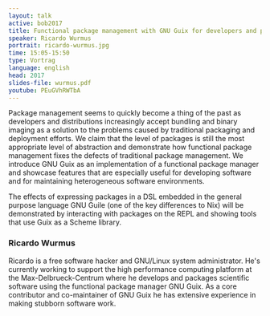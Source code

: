 ```yaml
---
layout: talk
active: bob2017
title: Functional package management with GNU Guix for developers and power users
speaker: Ricardo Wurmus
portrait: ricardo-wurmus.jpg
time: 15:05-15:50
type: Vortrag
language: english
head: 2017
slides-file: wurmus.pdf
youtube: PEuGVhRWTbA
---
```


Package management seems to quickly become a thing of the past as
developers and distributions increasingly accept bundling and binary
imaging as a solution to the problems caused by traditional packaging
and deployment efforts.  We claim that the level of packages is still
the most appropriate level of abstraction and demonstrate how functional
package management fixes the defects of traditional package management.
We introduce GNU Guix as an implementation of a functional package
manager and showcase features that are especially useful for developing
software and for maintaining heterogeneous software environments.

The effects of expressing packages in a DSL embedded in the general
purpose language GNU Guile (one of the key differences to Nix) will be
demonstrated by interacting with packages on the REPL and showing
tools that use Guix as a Scheme library.

### Ricardo Wurmus

Ricardo is a free software hacker and GNU/Linux system administrator.
He's currently working to support the high performance computing
platform at the Max-Delbrueck-Centrum where he develops and packages
scientific software using the functional package manager GNU Guix.  As
a core contributor and co-maintainer of GNU Guix he has extensive
experience in making stubborn software work.
